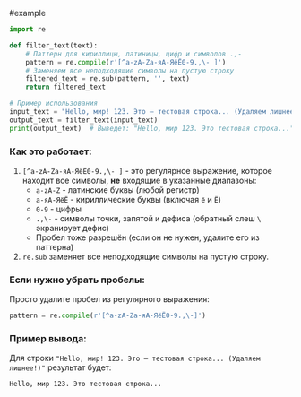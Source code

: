#example
```python
import re

def filter_text(text):
    # Паттерн для кириллицы, латиницы, цифр и символов .,-
    pattern = re.compile(r'[^a-zA-Zа-яА-ЯёЁ0-9.,\- ]')
    # Заменяем все неподходящие символы на пустую строку
    filtered_text = re.sub(pattern, '', text)
    return filtered_text

# Пример использования
input_text = "Hello, мир! 123. Это — тестовая строка... (Удаляем лишнее!)"
output_text = filter_text(input_text)
print(output_text)  # Выведет: "Hello, мир 123. Это тестовая строка..."
```

### Как это работает:
1. `[^a-zA-Zа-яА-ЯёЁ0-9.,\- ]` - это регулярное выражение, которое находит все символы, **не** входящие в указанные диапазоны:
   - `a-zA-Z` - латинские буквы (любой регистр)
   - `а-яА-ЯёЁ` - кириллические буквы (включая `ё` и `Ё`)
   - `0-9` - цифры
   - `.,\-` - символы точки, запятой и дефиса (обратный слеш `\` экранирует дефис)
   - Пробел тоже разрешён (если он не нужен, удалите его из паттерна)
2. `re.sub` заменяет все неподходящие символы на пустую строку.

### Если нужно убрать пробелы:
Просто удалите пробел из регулярного выражения:
```python
pattern = re.compile(r'[^a-zA-Zа-яА-ЯёЁ0-9.,\-]')
```

### Пример вывода:
Для строки `"Hello, мир! 123. Это — тестовая строка... (Удаляем лишнее!)"` результат будет:
```
Hello, мир 123. Это тестовая строка...
```